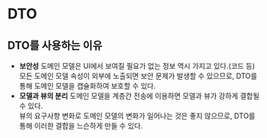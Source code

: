 # DTO
## DTO를 사용하는 이유
- <strong>보안성</strong>
도메인 모델은 UI에서 보여질 필요가 없는 정보 역시 가지고 있다.(코드 등)<br>
모든 도메인 모델 속성이 외부에 노출되면 보안 문제가 발생할 수 있으므로, DTO를 통해 도메인 모델을 캡슐화하여 보호할 수 있다.
- <strong>모델과 뷰의 분리</strong>
도메인 모델을 계층간 전송에 이용하면 모델과 뷰가 강하게 결합될 수 있다.<br>
뷰의 요구사항 변화로 도메인 모델의 변화가 일어나는 것은 좋지 않으므로, DTO를 통해 이러한 결합을 느슨하게 만들 수 있다.
